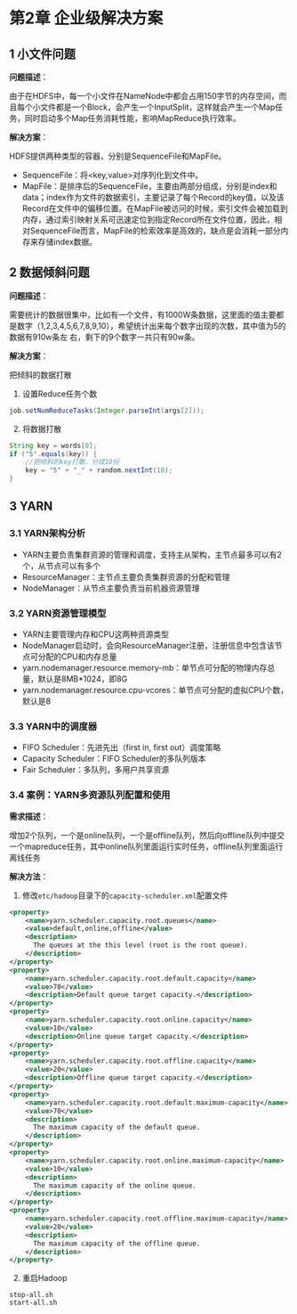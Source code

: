 # 第2章 企业级解决方案

## 1 小文件问题

**问题描述**：

由于在HDFS中，每一个小文件在NameNode中都会占用150字节的内存空间，而且每个小文件都是一个Block，会产生一个InputSplit，这样就会产生一个Map任务，同时启动多个Map任务消耗性能，影响MapReduce执行效率。

**解决方案**：

HDFS提供两种类型的容器，分别是SequenceFile和MapFile。

- SequenceFile：将<key,value>对序列化到文件中。
- MapFile：是排序后的SequenceFile，主要由两部分组成，分别是index和data；index作为文件的数据索引，主要记录了每个Record的key值，以及该Record在文件中的偏移位置。在MapFile被访问的时候，索引文件会被加载到内存，通过索引映射关系可迅速定位到指定Record所在文件位置，因此，相对SequenceFile而言，MapFile的检索效率是高效的，缺点是会消耗一部分内存来存储index数据。

## 2 数据倾斜问题

**问题描述**：

需要统计的数据很集中，比如有一个文件，有1000W条数据，这里面的值主要都是数字（1,2,3,4,5,6,7,8,9,10），希望统计出来每个数字出现的次数，其中值为5的数据有910w条左
右，剩下的9个数字一共只有90w条。

**解决方案**：

把倾斜的数据打散

1. 设置Reduce任务个数
```java
job.setNumReduceTasks(Integer.parseInt(args[2]));
```
2. 将数据打散
```java
String key = words[0];
if ("5".equals(key)) {
	//把倾斜的key打散，分成10份
	key = "5" + "_" + random.nextInt(10);
}
```

## 3 YARN 

### 3.1 YARN架构分析

- YARN主要负责集群资源的管理和调度，支持主从架构，主节点最多可以有2个，从节点可以有多个
- ResourceManager：主节点主要负责集群资源的分配和管理
- NodeManager：从节点主要负责当前机器资源管理

### 3.2 YARN资源管理模型

- YARN主要管理内存和CPU这两种资源类型
- NodeManager启动时，会向ResourceManager注册，注册信息中包含该节点可分配的CPU和内存总量
- yarn.nodemanager.resource.memory-mb：单节点可分配的物理内存总量，默认是8MB\*1024，即8G
- yarn.nodemanager.resource.cpu-vcores：单节点可分配的虚拟CPU个数，默认是8

### 3.3 YARN中的调度器
- FIFO Scheduler：先进先出（first in, first out）调度策略
- Capacity Scheduler：FIFO Scheduler的多队列版本
- Fair Scheduler：多队列，多用户共享资源

### 3.4 案例：YARN多资源队列配置和使用

**需求描述**：

增加2个队列，一个是online队列，一个是offline队列，然后向offline队列中提交一个mapreduce任务，其中online队列里面运行实时任务，offline队列里面运行离线任务

**解决方法**：

1. 修改`etc/hadoop`目录下的`capacity-scheduler.xml`配置文件
```xml
<property>
    <name>yarn.scheduler.capacity.root.queues</name>
    <value>default,online,offline</value>
    <description>
      The queues at the this level (root is the root queue).
    </description>
</property>
<property>
    <name>yarn.scheduler.capacity.root.default.capacity</name>
    <value>70</value>
    <description>Default queue target capacity.</description>
</property>
<property>
    <name>yarn.scheduler.capacity.root.online.capacity</name>
    <value>10</value>
    <description>Online queue target capacity.</description>
</property>
<property>
    <name>yarn.scheduler.capacity.root.offline.capacity</name>
    <value>20</value>
    <description>Offline queue target capacity.</description>
</property>
<property>
    <name>yarn.scheduler.capacity.root.default.maximum-capacity</name>
    <value>70</value>
    <description>
      The maximum capacity of the default queue.
    </description>
</property>
<property>
    <name>yarn.scheduler.capacity.root.online.maximum-capacity</name>
    <value>10</value>
    <description>
      The maximum capacity of the online queue.
    </description>
</property>
<property>
    <name>yarn.scheduler.capacity.root.offline.maximum-capacity</name>
    <value>20</value>
    <description>
      The maximum capacity of the offline queue.
    </description>
</property>
```

2. 重启Hadoop
```shell
stop-all.sh
start-all.sh
```